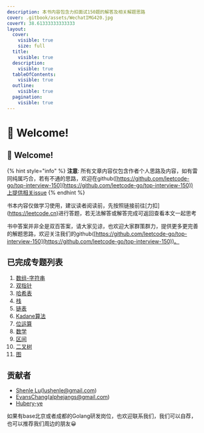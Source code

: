 ```yaml
---
description: 本书内容包含力扣面试150题的解答及相关解题思路
cover: .gitbook/assets/WechatIMG420.jpg
coverY: 38.61333333333333
layout:
  cover:
    visible: true
    size: full
  title:
    visible: true
  description:
    visible: true
  tableOfContents:
    visible: true
  outline:
    visible: true
  pagination:
    visible: true
---
```


# 👋 Welcome!

## 👋 Welcome!

{% hint style="info" %}
**注意**: 所有文章内容仅包含作者个人思路及内容，如有雷同纯属巧合，若有不通的思路，欢迎在github([https://github.com/leetcode-go/top-interview-150](https://github.com/leetcode-go/top-interview-150))上提供相关issue
{% endhint %}

书本内容仅做学习使用，建议读者阅读前，先按照链接前往\[力扣]\(https://leetcode.cn)进行答题，若无法解答或解答完成可返回查看本文一起思考

书中答案并非全是双百答案，请大家见谅，也欢迎大家群策群力，提供更多更完善的解题思路，欢迎关注我们的github([https://github.com/leetcode-go/top-interview-150](https://github.com/leetcode-go/top-interview-150))。

## 已完成专题列表

1. [数组-字符串](array-string/)
2. [双指针](double-point/)
3. [哈希表](hash-table/)
4. [栈](stack/)
5. [链表](linked-list/)
6. [Kadane算法](kadane/)
7. [位运算](bitwise/)
8. [数学](math/)
9. [区间](section/)
10. [二叉树](tree/)
11. [图](graph/)

## 贡献者

* [Shenle Lu](https://github.com/lushenle)(lushenle@gmail.com)
* [EvansChang](https://github.com/AlpherJang)(alphejangs@gmail.com)
* [Hubery-ye](https://github.com/Hubery-ye)

如果有base北京或者成都的Golang研发岗位，也欢迎联系我们，我们可以自荐，也可以推荐我们周边的朋友😀
